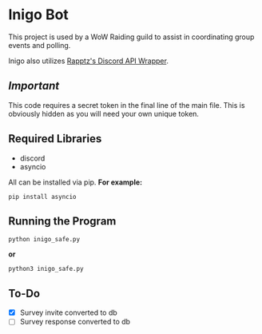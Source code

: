 # Inigo Bot

This project is used by a WoW Raiding guild to assist in coordinating group events and polling.

Inigo also utilizes [Rapptz's Discord API Wrapper](https://github.com/Rapptz/discord.py).

## **_Important_**

This code requires a secret token in the final line of the main file. This is obviously hidden as you will need your own unique token.

## Required Libraries

* discord
* asyncio

All can be installed via pip.
**For example:**
```objc
pip install asyncio
```

## Running the Program

```objc
python inigo_safe.py
```

**or**

```objc
python3 inigo_safe.py
```

## To-Do

- [x] Survey invite converted to db
- [ ] Survey response converted to db
